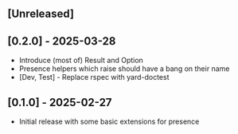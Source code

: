 ## [Unreleased]

## [0.2.0] - 2025-03-28

- Introduce (most of) Result and Option
- Presence helpers which raise should have a bang on their name
- [Dev, Test] - Replace rspec with yard-doctest

## [0.1.0] - 2025-02-27

- Initial release with some basic extensions for presence
